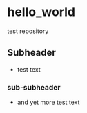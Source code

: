 # hello_world
test repository


## Subheader
- test text


### sub-subheader

- and yet more test text
